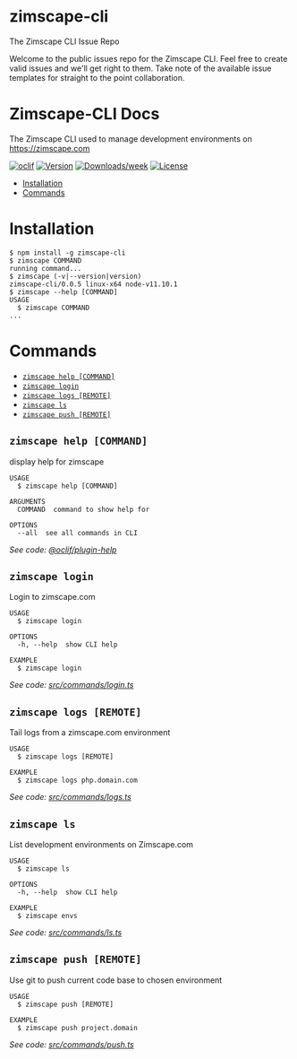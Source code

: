 # zimscape-cli
The Zimscape CLI Issue Repo

Welcome to the public issues repo for the Zimscape CLI. Feel free to create valid issues and we'll get right to them. Take note of the available issue templates for straight to the point collaboration.

Zimscape-CLI Docs
=================

The Zimscape CLI used to manage development environments on https://zimscape.com

[![oclif](https://img.shields.io/badge/cli-oclif-brightgreen.svg)](https://oclif.io)
[![Version](https://img.shields.io/npm/v/zimscape-cli.svg)](https://npmjs.org/package/zimscape-cli)
[![Downloads/week](https://img.shields.io/npm/dw/zimscape-cli.svg)](https://npmjs.org/package/zimscape-cli)
[![License](https://img.shields.io/npm/l/zimscape-cli.svg)](https://github.com/vuskhoza/zimscape-cli/blob/master/package.json)

<!-- toc -->
* [Installation](#installation)
* [Commands](#commands)
<!-- tocstop -->
# Installation
<!-- usage -->
```sh-session
$ npm install -g zimscape-cli
$ zimscape COMMAND
running command...
$ zimscape (-v|--version|version)
zimscape-cli/0.0.5 linux-x64 node-v11.10.1
$ zimscape --help [COMMAND]
USAGE
  $ zimscape COMMAND
...
```
<!-- usagestop -->
# Commands
<!-- commands -->
* [`zimscape help [COMMAND]`](#zimscape-help-command)
* [`zimscape login`](#zimscape-login)
* [`zimscape logs [REMOTE]`](#zimscape-logs-remote)
* [`zimscape ls`](#zimscape-ls)
* [`zimscape push [REMOTE]`](#zimscape-push-remote)

## `zimscape help [COMMAND]`

display help for zimscape

```
USAGE
  $ zimscape help [COMMAND]

ARGUMENTS
  COMMAND  command to show help for

OPTIONS
  --all  see all commands in CLI
```

_See code: [@oclif/plugin-help](https://github.com/oclif/plugin-help/blob/v2.2.3/src/commands/help.ts)_

## `zimscape login`

Login to zimscape.com

```
USAGE
  $ zimscape login

OPTIONS
  -h, --help  show CLI help

EXAMPLE
  $ zimscape login
```

_See code: [src/commands/login.ts](https://github.com/vuskhoza/zimscape-cli/blob/v0.0.5/src/commands/login.ts)_

## `zimscape logs [REMOTE]`

Tail logs from a zimscape.com environment

```
USAGE
  $ zimscape logs [REMOTE]

EXAMPLE
  $ zimscape logs php.domain.com
```

_See code: [src/commands/logs.ts](https://github.com/vuskhoza/zimscape-cli/blob/v0.0.5/src/commands/logs.ts)_

## `zimscape ls`

List development environments on Zimscape.com

```
USAGE
  $ zimscape ls

OPTIONS
  -h, --help  show CLI help

EXAMPLE
  $ zimscape envs
```

_See code: [src/commands/ls.ts](https://github.com/vuskhoza/zimscape-cli/blob/v0.0.5/src/commands/ls.ts)_

## `zimscape push [REMOTE]`

Use git to push current code base to chosen environment

```
USAGE
  $ zimscape push [REMOTE]

EXAMPLE
  $ zimscape push project.domain
```

_See code: [src/commands/push.ts](https://github.com/vuskhoza/zimscape-cli/blob/v0.0.5/src/commands/push.ts)_
<!-- commandsstop -->
